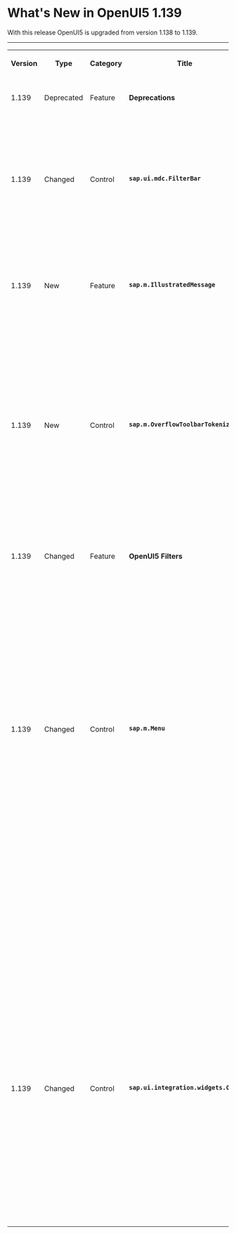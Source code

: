 <!-- loioe10db71fdbd7420a879cac921b025da5 -->

# What's New in OpenUI5 1.139

With this release OpenUI5 is upgraded from version 1.138 to 1.139.

****


<table>
<tr>
<th valign="top">

Version

</th>
<th valign="top">

Type

</th>
<th valign="top">

Category

</th>
<th valign="top">

Title

</th>
<th valign="top">

Description

</th>
<th valign="top">

Action

</th>
<th valign="top">

Available as of

</th>
</tr>
<tr>
<td valign="top">

1.139 

</td>
<td valign="top">

Deprecated 

</td>
<td valign="top">

Feature 

</td>
<td valign="top">

**Deprecations** 

</td>
<td valign="top">

**Deprecations**

There are currently no major deprecations. For a complete list of all deprecations, see [Deprecated APIs](https://ui5.sap.com/#/api/deprecated).

<sub>Deprecated•Feature•Info Only•1.139</sub>

</td>
<td valign="top">

Info Only 

</td>
<td valign="top">

2025-08-07

</td>
</tr>
<tr>
<td valign="top">

1.139 

</td>
<td valign="top">

Changed 

</td>
<td valign="top">

Control 

</td>
<td valign="top">

**`sap.ui.mdc.FilterBar`** 

</td>
<td valign="top">

**`sap.ui.mdc.FilterBar`**

We have now slightly adapted the option to filter for empty dates in the dynamic date range selection: The operator used is now called *Not Specified \(empty\)*. For more information, see the [API Reference](https://ui5.sap.com/#/api/sap.ui.mdc.condition.Operator) for `tokenTextForTypes`.

<sub>Changed•Control•Info Only•1.139</sub>

</td>
<td valign="top">

Info Only 

</td>
<td valign="top">

2025-08-07

</td>
</tr>
<tr>
<td valign="top">

1.139 

</td>
<td valign="top">

New 

</td>
<td valign="top">

Feature 

</td>
<td valign="top">

**`sap.m.IllustratedMessage`** 

</td>
<td valign="top">

**`sap.m.IllustratedMessage`**

We've introduced new Support Assistant rules for the `IllustratedMessage` control to identify deprecated illustration sizes and types. This update helps you maintain compatibility and adhere to the current design standards in your applications.

For more information, see [Support Assistant](../04_Essentials/support-assistant-57ccd7d.md).

<sub>New•Feature•Info Only•1.139</sub>

</td>
<td valign="top">

Info Only 

</td>
<td valign="top">

2025-08-07

</td>
</tr>
<tr>
<td valign="top">

1.139 

</td>
<td valign="top">

New 

</td>
<td valign="top">

Control 

</td>
<td valign="top">

**`sap.m.OverflowToolbarTokenizer`** 

</td>
<td valign="top">

**`sap.m.OverflowToolbarTokenizer`**

We have introduced a new experimental `sap.m.OverflowToolbarTokenizer` control. It integrates the existing `sap.m.Tokenizer` into `sap.m.Toolbar` and `sap.m.OverflowToolbar`, enhancing their responsive behavior and token management capabilities. For more information, see the [API Reference](https://ui5.sap.com/#/api/sap.m.OverflowToolbarTokenizer) and the [Samples](https://ui5.sap.com/#/entity/sap.m.OverflowToolbarTokenizer).

<sub>New•Control•Info Only•1.139</sub>

</td>
<td valign="top">

Info Only 

</td>
<td valign="top">

2025-08-07

</td>
</tr>
<tr>
<td valign="top">

1.139 

</td>
<td valign="top">

Changed 

</td>
<td valign="top">

Feature 

</td>
<td valign="top">

**OpenUI5 Filters** 

</td>
<td valign="top">

**OpenUI5 Filters**

We have provided the filter operators `sap.ui.model.FilterOperator.NotAll` and `sap.ui.model.FilterOperator.NotAny`. Just like the existing operators `sap.ui.model.FilterOperator.All` and `sap.ui.model.FilterOperator.Any`, these new operators are supported only by the `sap.ui.model.odata.v4.ODataModel`.

For more information, see [Filtering with Any, All, NotAny, and NotAll](../04_Essentials/filtering-5338bd1.md#loio5338bd1f9afb45fb8b2af957c3530e8f__section_FAANN)and the [API Reference](https://ui5.sap.com/#/api/sap.ui.model.FilterOperator%23properties).

<sub>Changed•Feature•Info Only•1.139</sub>

</td>
<td valign="top">

Info Only 

</td>
<td valign="top">

2025-08-07

</td>
</tr>
<tr>
<td valign="top">

1.139 

</td>
<td valign="top">

Changed 

</td>
<td valign="top">

Control 

</td>
<td valign="top">

**`sap.m.Menu`** 

</td>
<td valign="top">

**`sap.m.Menu`**

We have enhanced selection and accessibility in the `sap.m.Menu` control:

-   We have improved the logic to keep the menu popover open when using key combinations with [Shift\] \([Shift\] + [Enter\], [Shift\] + [Spacebar\]\) and when using [Shift\] + Click. This enables users to select items within groups without closing the menu if the `ItemSelectionMode` is set to `SingleSelect` or `MultiSelect`. If `ItemSelectionMode` is set to `None`, or items are outside of a group, the menu popover will close regardless of the Shift key combination. For more information, see the [Sample](https://ui5.sap.com/#/entity/sap.m.Menu/sample/sap.m.sample.MenuSelectable/code). 
-   We have introduced new logic for managing `aria-label` attributes for the `MenuItemGroup` based on selection mode, therefore providing clearer context on item selection options in groups. The `aria-label` attributes are tailored to the `itemSelectionMode` settings—`None`, `SingleSelect`, and `MultiSelect`—enhancing accessibility by indicating whether items are non-selectable, single-selectable, or multi-selectable, thereby aiding users who rely on assistive technologies.

<sub>Changed•Control•Info Only•1.139</sub>

</td>
<td valign="top">

Info Only 

</td>
<td valign="top">

2025-08-07

</td>
</tr>
<tr>
<td valign="top">

1.139 

</td>
<td valign="top">

Changed 

</td>
<td valign="top">

Control 

</td>
<td valign="top">

**`sap.ui.integration.widgets.Card`** 

</td>
<td valign="top">

**`sap.ui.integration.widgets.Card`**

We have enhanced the pagination experience for UI Integration Cards of declarative card type Table. When opening a child card using the *Show More* option, the dialog adjusts to fit the required width without unnecessary stretching. Additionally, the table headers in the card content are now sticky, ensuring they remain visible while scrolling through extensive data sets. For more information, see the [Sample](https://ui5.sap.com/test-resources/sap/ui/integration/demokit/cardExplorer/webapp/index.html#/explore/pagination/table).

<sub>Changed•Control•Info Only•1.139</sub>

</td>
<td valign="top">

Info Only 

</td>
<td valign="top">

2025-08-07

</td>
</tr>
</table>

